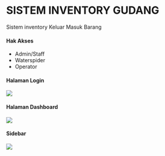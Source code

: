 # SISTEM INVENTORY GUDANG
Sistem inventory Keluar Masuk Barang

<h4>Hak Akses</h4>
<ul>
	<li>Admin/Staff</li>
	<li>Waterspider</li>
	<li>Operator</li>
</ul>

<h4>Halaman Login</h4>
<img src="https://user-images.githubusercontent.com/60428779/82129442-1561dd80-97ed-11ea-8b7e-ad22cb49f0e8.png">

<h4>Halaman Dashboard</h4>
<img src="https://user-images.githubusercontent.com/60428779/82129470-4e9a4d80-97ed-11ea-899c-35d3767f358e.png">

<h4>Sidebar</h4>
<img src="https://user-images.githubusercontent.com/60428779/82129489-75f11a80-97ed-11ea-9248-150e58e971c1.png">
